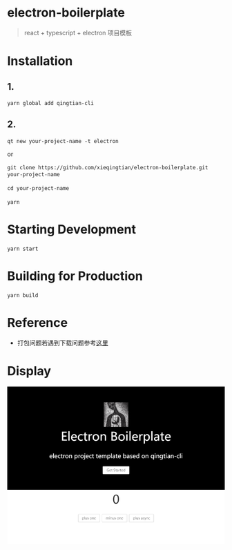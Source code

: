 # electron-boilerplate

> react + typescript + electron 项目模板

# Installation

## 1.

```
yarn global add qingtian-cli
```

## 2.

```
qt new your-project-name -t electron
```

or

```
git clone https://github.com/xieqingtian/electron-boilerplate.git your-project-name

cd your-project-name

yarn
```

# Starting Development

```
yarn start
```

# Building for Production

```
yarn build
```

# Reference

-   打包问题若遇到下载问题参考[这里](https://blog.csdn.net/u010982507/article/details/101236913)

# Display

![display](public/display.png)
